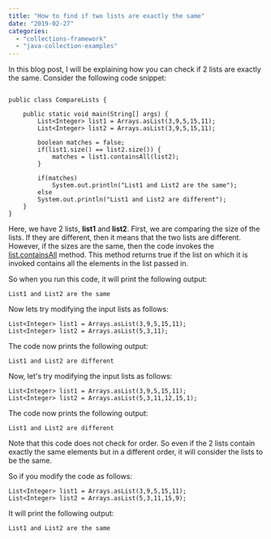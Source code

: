```yaml
---
title: "How to find if two lists are exactly the same"
date: "2019-02-27"
categories: 
  - "collections-framework"
  - "java-collection-examples"
---
```


In this blog post, I will be explaining how you can check if 2 lists are exactly the same. Consider the following code snippet:

````

public class CompareLists {

    public static void main(String[] args) { 
        List<Integer> list1 = Arrays.asList(3,9,5,15,11); 
        List<Integer> list2 = Arrays.asList(3,9,5,15,11);

        boolean matches = false; 
        if(list1.size() == list2.size()) { 
            matches = list1.containsAll(list2); 
        }

        if(matches) 
            System.out.println("List1 and List2 are the same"); 
        else 
        System.out.println("List1 and List2 are different"); 
    } 
}
````


Here, we have 2 lists, **list1** and **list2**. First, we are comparing the size of the lists. If they are different, then it means that the two lists are different. However, if the sizes are the same, then the code invokes the [list.containsAll](https://docs.oracle.com/javase/8/docs/api/java/util/List.html#containsAll-java.util.Collection-) method. This method returns true if the list on which it is invoked contains all the elements in the list passed in.

So when you run this code, it will print the following output:

```
List1 and List2 are the same
```

Now lets try modifying the input lists as follows:

````
List<Integer> list1 = Arrays.asList(3,9,5,15,11); 
List<Integer> list2 = Arrays.asList(5,3,11);
````

The code now prints the following output:

```
List1 and List2 are different
```

Now, let's try modifying the input lists as follows:

````
List<Integer> list1 = Arrays.asList(3,9,5,15,11); 
List<Integer> list2 = Arrays.asList(5,3,11,12,15,1);
````

The code now prints the following output:

```
List1 and List2 are different
```

Note that this code does not check for order. So even if the 2 lists contain exactly the same elements but in a different order, it will consider the lists to be the same.

So if you modify the code as follows:

````
List<Integer> list1 = Arrays.asList(3,9,5,15,11); 
List<Integer> list2 = Arrays.asList(5,3,11,15,9);
````

It will print the following output:

```
List1 and List2 are the same
```
